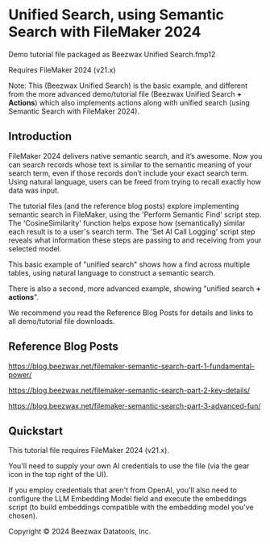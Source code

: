 # Unified Search, using Semantic Search with FileMaker 2024
Demo tutorial file packaged as Beezwax Unified Search.fmp12

Requires FileMaker 2024 (v21.x)

Note: This (Beezwax Unified Search) is the basic example, and different from the more advanced demo/tutorial file (Beezwax Unified Search **+ Actions**) which also implements actions along with unified search (using Semantic Search with FileMaker 2024).

## Introduction
FileMaker 2024 delivers native semantic search, and it’s awesome. Now you can search records whose text is similar to the semantic meaning of your search term, even if those records don’t include your exact search term. Using natural language, users can be freed from trying to recall exactly how data was input.

The tutorial files (and the reference blog posts) explore implementing semantic search in FileMaker, using the 'Perform Semantic Find' script step. The 'CosineSimilarity' function helps expose how (semantically) similar each result is to a user's search term. The 'Set AI Call Logging' script step reveals what information these steps are passing to and receiving from your selected model. 

This basic example of "unified search" shows how a find across multiple tables, using natural language to construct a semantic search.

There is also a second, more advanced example, showing "unified search **+ actions**".

We recommend you read the Reference Blog Posts for details and links to all demo/tutorial file downloads.

## Reference Blog Posts
https://blog.beezwax.net/filemaker-semantic-search-part-1-fundamental-power/

https://blog.beezwax.net/filemaker-semantic-search-part-2-key-details/

https://blog.beezwax.net/filemaker-semantic-search-part-3-advanced-fun/

## Quickstart
This tutorial file requires FileMaker 2024 (v21.x).

You'll need to supply your own AI credentials to use the file (via the gear icon in the top right of the UI).

If you employ credentials that aren't from OpenAI, you'll also need to configure the LLM Embedding Model field and execute the embeddings script (to build embeddings compatible with the embedding model you've chosen).

Copyright © 2024 Beezwax Datatools, Inc.

